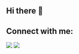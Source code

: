 ## Hi there 👋
## Connect with me:
<p align="left">
<a href = "https://www.linkedin.com/in/yuliia-kravchuk-sergeevna/"><img src="https://img.icons8.com/color/linkedin.png"/></a>
<a href = "https://t.me/YuliaKravchukSergiivna"><img src="https://img.icons8.com/?size=100&id=oWiuH0jFiU0R&format=png&color=000000"/></a>
</p>
<!--
**YuliaKravchukS/YuliaKravchukS** is a ✨ _special_ ✨ repository because its `README.md` (this file) appears on your GitHub profile.

Here are some ideas to get you started:

- 🔭 I’m currently working on ...
- 🌱 I’m currently learning ...
- 👯 I’m looking to collaborate on ...
- 🤔 I’m looking for help with ...
- 💬 Ask me about ...
- 📫 How to reach me: ...
- 😄 Pronouns: ...
- ⚡ Fun fact: ...
-->
